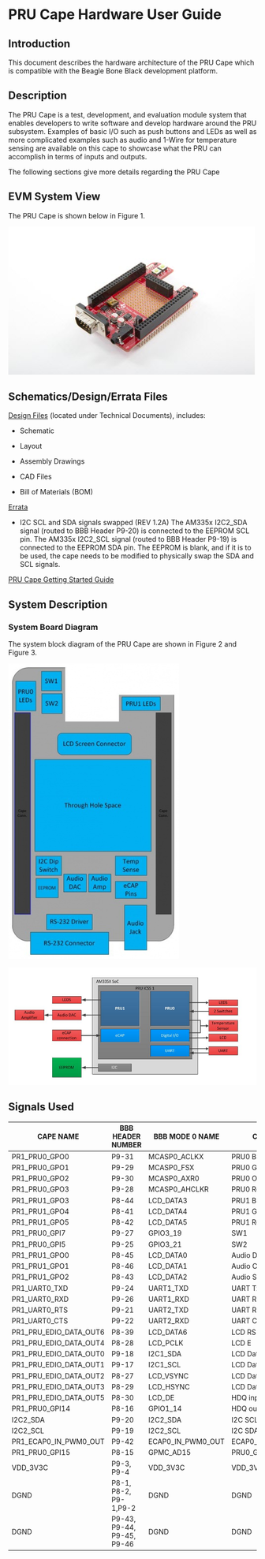 # PRU Cape Hardware User Guide

## Introduction

This document describes the hardware architecture of the PRU Cape  which is compatible
with the Beagle Bone Black development platform. 

## Description

The PRU Cape is a test, development, and evaluation module system that enables developers
to write software and develop hardware around the PRU subsystem.
Examples of basic I/O such as push buttons and LEDs as well as more complicated examples such as audio and 1-Wire for temperature sensing are available on this cape to showcase what the PRU can accomplish in terms of inputs and outputs.

The following sections give more details regarding the PRU Cape

## EVM System View

The PRU Cape is shown below in Figure 1.

![fig_1](prucape.jpg)

## Schematics/Design/Errata Files

[Design Files](http://www.ti.com/tool/prucape) (located under Technical Documents), includes:

- Schematic

- Layout

- Assembly Drawings

- CAD Files

- Bill of Materials (BOM)

[Errata](https://processors.wiki.ti.com/index.php/PRU_Cape_Hardware_User_Guide#Schematics.2FDesign.2FErrata_Files)

- I2C SCL and SDA signals swapped (REV 1.2A)
  The AM335x I2C2_SDA signal (routed to BBB Header P9-20) is connected to the EEPROM SCL pin.
  The AM335x I2C2_SCL signal (routed to BBB Header P9-19) is connected to the EEPROM SDA pin.
  The EEPROM is blank, and if it is to be used, the cape needs to be modified to physically swap the SDA and SCL signals.

[PRU Cape Getting Started Guide](PRU_GS.md)

## System Description

### System Board Diagram

The system block diagram of the PRU Cape are shown in Figure 2 and Figure 3.

![fig_2](./Board_Layout.jpg)

![fig_3](./System_Diagram.jpg)

## Signals Used

| CAPE NAME	| BBB HEADER NUMBER	| BBB MODE 0 NAME	| CAPE USE |
|-----------|-------------------|-----------------|----------|
| PR1_PRU0_GPO0 |	P9-31 |	MCASP0_ACLKX |	PRU0 Blue LED |
| PR1_PRU0_GPO1 |	P9-29 |	MCASP0_FSX |	PRU0 Green LED |
| PR1_PRU0_GPO2 |	P9-30 |	MCASP0_AXR0 |	PRU0 Orange LED |
| PR1_PRU0_GPO3 |	P9-28 |	MCASP0_AHCLKR |	PRU0 Red LED |
| PR1_PRU1_GPO3 |	P8-44 |	LCD_DATA3 |	PRU1 Blue LED |
| PR1_PRU1_GPO4 |	P8-41 |	LCD_DATA4 |	PRU1 Green LED |
| PR1_PRU1_GPO5 |	P8-42 |	LCD_DATA5 |	PRU1 Red LED |
| PR1_PRU0_GPI7 |	P9-27 |	GPIO3_19 |	SW1 |
| PR1_PRU0_GPI5 |	P9-25 |	GPIO3_21 |	SW2 |
| PR1_PRU1_GPO0 |	P8-45 |	LCD_DATA0 |	Audio Data |
| PR1_PRU1_GPO1 |	P8-46 |	LCD_DATA1 |	Audio Clock |
| PR1_PRU1_GPO2 |	P8-43 |	LCD_DATA2 |	Audio Sync |
| PR1_UART0_TXD |	P9-24 |	UART1_TXD |	UART TxD |
| PR1_UART0_RXD |	P9-26 |	UART1_RXD |	UART RxD |
| PR1_UART0_RTS |	P9-21 |	UART2_TXD |	UART RTS |
| PR1_UART0_CTS |	P9-22 |	UART2_RXD |	UART CTS |
| PR1_PRU_EDIO_DATA_OUT6 |	P8-39 |	LCD_DATA6 |	LCD RS |
| PR1_PRU_EDIO_DATA_OUT4 |	P8-28 |	LCD_PCLK |	LCD E |
| PR1_PRU_EDIO_DATA_OUT0 |	P9-18 |	I2C1_SDA |	LCD Data4 |
| PR1_PRU_EDIO_DATA_OUT1 |	P9-17 |	I2C1_SCL |	LCD Data5 |
| PR1_PRU_EDIO_DATA_OUT2 |	P8-27 |	LCD_VSYNC |	LCD Data6 |
| PR1_PRU_EDIO_DATA_OUT3 |	P8-29 |	LCD_HSYNC |	LCD Data7 |
| PR1_PRU_EDIO_DATA_OUT5 |	P8-30 |	LCD_DE |	HDQ input |
| PR1_PRU0_GPI14 |	P8-16 |	GPIO1_14 |	HDQ output |
| I2C2_SDA |	P9-20 |	I2C2_SDA |	I2C SCL |
| I2C2_SCL |	P9-19 |	I2C2_SCL |	I2C SDA |
| PR1_ECAP0_IN_PWM0_OUT |	P9-42 |	ECAP0_IN_PWM0_OUT |	ECAP0_IN_PWM0_OUT |
| PR1_PRU0_GPI15 |	P8-15 |	GPMC_AD15 |	PRU0_GPI_15 |
| VDD_3V3C |	P9-3, P9-4 | 	VDD_3V3C |	VDD_3V3C |
| DGND |	P8-1, P8-2, P9-1,P9-2 |	DGND |	DGND |
| DGND |	P9-43, P9-44, P9-45, P9-46 |	DGND |	DGND |
